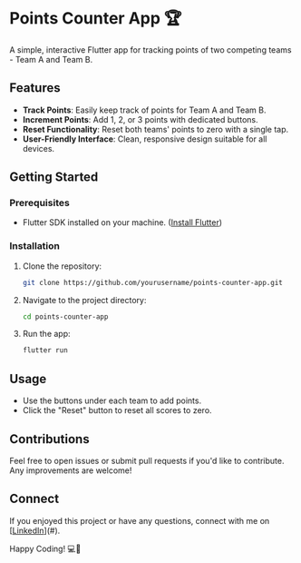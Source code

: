 # Points Counter App 🏆

A simple, interactive Flutter app for tracking points of two competing teams - Team A and Team B.

## Features

- **Track Points**: Easily keep track of points for Team A and Team B.
- **Increment Points**: Add 1, 2, or 3 points with dedicated buttons.
- **Reset Functionality**: Reset both teams' points to zero with a single tap.
- **User-Friendly Interface**: Clean, responsive design suitable for all devices.

## Getting Started

### Prerequisites

- Flutter SDK installed on your machine. ([Install Flutter](https://flutter.dev/docs/get-started/install))

### Installation

1. Clone the repository:
    ```bash
    git clone https://github.com/yourusername/points-counter-app.git
    ```
2. Navigate to the project directory:
    ```bash
    cd points-counter-app
    ```
3. Run the app:
    ```bash
    flutter run
    ```

## Usage

- Use the buttons under each team to add points.
- Click the "Reset" button to reset all scores to zero.

## Contributions

Feel free to open issues or submit pull requests if you'd like to contribute. Any improvements are welcome!

## Connect

If you enjoyed this project or have any questions, connect with me on [[LinkedIn](https://www.linkedin.com/in/fayez-sabry-59629229b/)](#).

Happy Coding! 💻🎉
